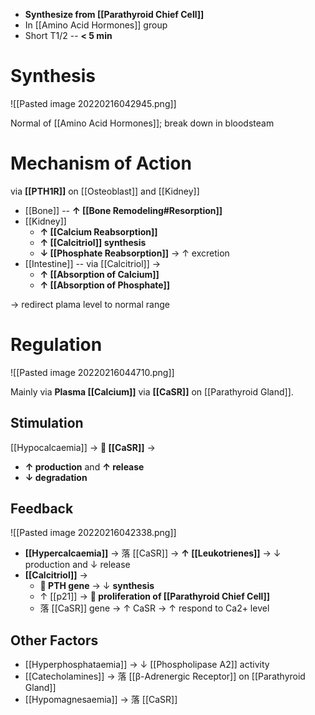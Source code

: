 - **Synthesize from [[Parathyroid Chief Cell]]**
- In [[Amino Acid Hormones]] group
- Short T1/2 -- **< 5 min**

# Synthesis

![[Pasted image 20220216042945.png]]

Normal of [[Amino Acid Hormones]]; break down in bloodsteam

# Mechanism of Action
via **[[PTH1R]]** on [[Osteoblast]] and [[Kidney]]
- [[Bone]] -- **↑ [[Bone Remodeling#Resorption]]**
- [[Kidney]]
	- **↑ [[Calcium Reabsorption]]**
	- **↑ [[Calcitriol]] synthesis**
	- **↓ [[Phosphate Reabsorption]]** → ↑ excretion
- [[Intestine]] -- via [[Calcitriol]] →
	- **↑ [[Absorption of Calcium]]**
	- **↑ [[Absorption of Phosphate]]**

→ redirect plama level to normal range

# Regulation

![[Pasted image 20220216044710.png]]

Mainly via **Plasma [[Calcium]]** via **[[CaSR]]** on [[Parathyroid Gland]].

## Stimulation
[[Hypocalcaemia]] → ** [[CaSR]]** →
- **↑ production** and **↑ release**
- **↓ degradation**

## Feedback

![[Pasted image 20220216042338.png]]

- **[[Hypercalcaemia]]** → 落 [[CaSR]] → **↑ [[Leukotrienes]]** → ↓ production and ↓ release
- **[[Calcitriol]]** → 
	- ** PTH gene** → ↓ **synthesis**
	- ↑ [[p21]] → ** proliferation of [[Parathyroid Chief Cell]]**
	- 落 [[CaSR]] gene → ↑ CaSR → ↑ respond to Ca2+ level

## Other Factors
- [[Hyperphosphataemia]] → ↓ [[Phospholipase A2]] activity
- [[Catecholamines]] → 落 [[β-Adrenergic Receptor]] on [[Parathyroid Gland]]
- [[Hypomagnesaemia]] → 落 [[CaSR]]